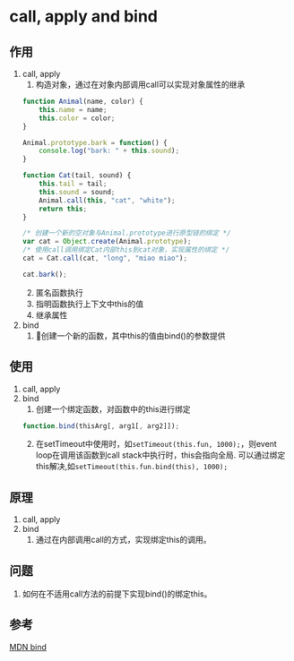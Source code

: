 # call, apply and bind

## 作用
1. call, apply
    1. 构造对象，通过在对象内部调用call可以实现对象属性的继承
    ```js
    function Animal(name, color) {
        this.name = name;
        this.color = color;
    }

    Animal.prototype.bark = function() {
        console.log("bark: " + this.sound);
    }

    function Cat(tail, sound) {
        this.tail = tail;
        this.sound = sound;
        Animal.call(this, "cat", "white");
        return this;
    }

    /* 创建一个新的空对象与Animal.prototype进行原型链的绑定 */
    var cat = Object.create(Animal.prototype);
    /* 使用call调用绑定Cat内部this到cat对象，实现属性的绑定 */
    cat = Cat.call(cat, "long", "miao miao");

    cat.bark();
    ```
    2. 匿名函数执行
    3. 指明函数执行上下文中this的值
    4. 继承属性
2. bind
    1. 创建一个新的函数，其中this的值由bind()的参数提供

## 使用
1. call, apply
2. bind
    1. 创建一个绑定函数，对函数中的this进行绑定
    ```js
    function.bind(thisArg[, arg1[, arg2]]);
    ```
    2. 在setTimeout中使用时，如```setTimeout(this.fun, 1000);```，则event loop在调用该函数到call stack中执行时，this会指向全局.
    可以通过绑定this解决,如```setTimeout(this.fun.bind(this), 1000);```

## 原理
1. call, apply
2. bind
    1. 通过在内部调用call的方式，实现绑定this的调用。


## 问题
1. 如何在不适用call方法的前提下实现bind()的绑定this。

## 参考
[MDN bind](https://developer.mozilla.org/en-US/docs/Web/JavaScript/Reference/Global_Objects/Function/bind)
